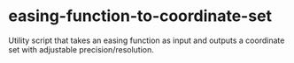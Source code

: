 # easing-function-to-coordinate-set
Utility script that takes an easing function as input and outputs a coordinate set with adjustable precision/resolution.
